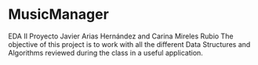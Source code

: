 # MusicManager
EDA II Proyecto
Javier Arias Hernández and Carina Mireles Rubio
The objective of this project is to work with all the different Data Structures and Algorithms reviewed during the class in a useful application.

